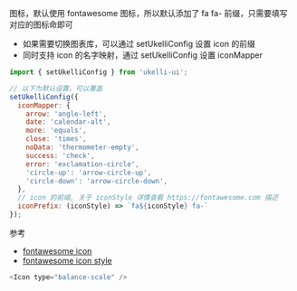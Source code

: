 图标，默认使用 fontawesome 图标，所以默认添加了 fa fa- 前缀，只需要填写对应的图标命即可

- 如果需要切换图表库，可以通过 setUkelliConfig 设置 icon 的前缀
- 同时支持 icon 的名字映射，通过 setUkelliConfig 设置 iconMapper

```js static
import { setUkelliConfig } from 'ukelli-ui';

// 以下为默认设置，可以覆盖
setUkelliConfig({
  iconMapper: {
    arrow: 'angle-left',
    date: 'calendar-alt',
    more: 'equals',
    close: 'times',
    noData: 'thermometer-empty',
    success: 'check',
    error: 'exclamation-circle',
    'circle-up': 'arrow-circle-up',
    'circle-down': 'arrow-circle-down',
  },
  // icon 的前缀, 关于 iconStyle 详情查看 https://fontawesome.com 描述
  iconPrefix: (iconStyle) => `fa${iconStyle} fa-`
});
```

参考

- [fontawesome icon](https://fontawesome.com/icons?d=gallery&m=free)
- [fontawesome icon style](https://fontawesome.com)

```js
<Icon type="balance-scale" />
```